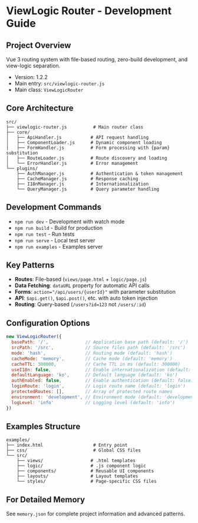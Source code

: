 # ViewLogic Router - Development Guide

## Project Overview
Vue 3 routing system with file-based routing, zero-build development, and view-logic separation.
- Version: 1.2.2
- Main entry: `src/viewlogic-router.js`
- Main class: `ViewLogicRouter`

## Core Architecture
```
src/
├── viewlogic-router.js          # Main router class
├── core/
│   ├── ApiHandler.js           # API request handling
│   ├── ComponentLoader.js      # Dynamic component loading
│   ├── FormHandler.js          # Form processing with {param} substitution
│   ├── RouteLoader.js          # Route discovery and loading
│   └── ErrorHandler.js         # Error management
└── plugins/
    ├── AuthManager.js          # Authentication & token management
    ├── CacheManager.js         # Response caching
    ├── I18nManager.js          # Internationalization
    └── QueryManager.js         # Query parameter handling
```

## Development Commands
- `npm run dev` - Development with watch mode
- `npm run build` - Build for production
- `npm run test` - Run tests
- `npm run serve` - Local test server
- `npm run examples` - Examples server

## Key Patterns
- **Routes**: File-based (`views/page.html` + `logic/page.js`)
- **Data Fetching**: `dataURL` property for automatic API calls
- **Forms**: `action="/api/users/{userId}"` with parameter substitution  
- **API**: `$api.get()`, `$api.post()`, etc. with auto token injection
- **Routing**: Query-based (`/users?id=123` not `/users/:id`)

## Configuration Options
```javascript
new ViewLogicRouter({
  basePath: '/',              // Application base path (default: '/')
  srcPath: '/src',            // Source files path (default: '/src')
  mode: 'hash',               // Routing mode (default: 'hash')
  cacheMode: 'memory',        // Cache mode (default: 'memory')
  cacheTTL: 300000,           // Cache TTL in ms (default: 300000)
  useI18n: false,             // Enable internationalization (default: false)
  defaultLanguage: 'ko',      // Default language (default: 'ko')
  authEnabled: false,         // Enable authentication (default: false)
  loginRoute: 'login',        // Login route name (default: 'login')
  protectedRoutes: [],        // Array of protected route names
  environment: 'development', // Environment mode (default: 'development')
  logLevel: 'info'            // Logging level (default: 'info')
})
```

## Examples Structure
```
examples/
├── index.html                   # Entry point
├── css/                         # Global CSS files
└── src/
    ├── views/                  # .html templates
    ├── logic/                  # .js component logic  
    ├── components/             # Reusable UI components
    ├── layouts/                # Layout templates
    └── styles/                 # Page-specific CSS files
```

## For Detailed Memory
See `memory.json` for complete project information and advanced patterns.